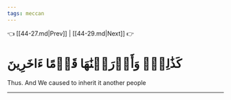 ```yaml
---
tags: meccan
---
```


👈 [[44-27.md|Prev]] | [[44-29.md|Next]] 👉

# كَذَٰلِكَۖ وَأَوۡرَثۡنَٰهَا قَوۡمًا ءَاخَرِينَ

Thus. And We caused to inherit it another people

---


